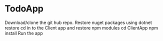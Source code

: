 # TodoApp
Download/clone the git hub repo. 
Restore nuget packages using dotnet restore
cd in to the Client app and restore npm modules
cd ClientApp
npm install
Run the app
